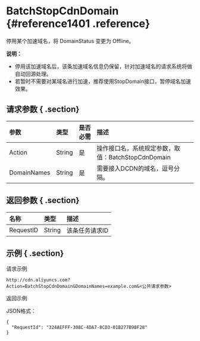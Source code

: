 # BatchStopCdnDomain {#reference1401 .reference}

停用某个加速域名，将 DomainStatus 变更为 Offline。

**说明：** 

-   停用该加速域名后，该条加速域名信息仍保留，针对加速域名的请求系统将做自动回源处理。
-   若暂时不需要对某域名进行加速，推荐使用StopDomain接口，暂停域名加速效果。

## 请求参数 { .section}

|参数|类型|是否必需|描述|
|:-|:-|:---|:-|
|Action|String|是|操作接口名，系统规定参数，取值：BatchStopCdnDomain|
|DomainNames|String|是|需要接入DCDN的域名，逗号分隔。|

## 返回参数 { .section}

|名称|类型|描述|
|:-|:-|:-|
|RequestID|String|该条任务请求ID|

## 示例 { .section}

请求示例

```
http://cdn.aliyuncs.com?Action=BatchStopCdnDomain&DomainNames=example.com&<公共请求参数>
```

返回示例

JSON格式：

```language-json
{
  "RequestId": "324AEFFF-308C-4DA7-8CD3-01B277B98F28"
}
```

